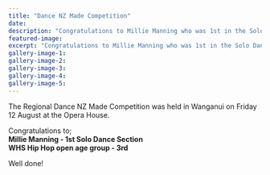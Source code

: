 ```yaml
---
title: "Dance NZ Made Competition"
date: 
description: "Congratulations to Millie Manning who was 1st in the Solo Dance Section of the Regional Dance NZ Made Competition held in Wanganui on Friday 12 August."
featured-image: 
excerpt: "Congratulations to Millie Manning who was 1st in the Solo Dance Section of the Regional Dance NZ Made Competition held in Wanganui on Friday 12 August."
gallery-image-1: 
gallery-image-2: 
gallery-image-3: 
gallery-image-4: 
gallery-image-5: 
---
```


<p>The Regional Dance NZ Made Competition was held in Wanganui on Friday 12 August at the Opera House.</p>
<p>Congratulations to;<br /><strong><strong>Millie Manning - 1st&nbsp;</strong>Solo Dance Section&nbsp;</strong><br /><strong>WHS Hip Hop open age group - 3rd</strong></p>
<p>Well done!&nbsp;</p>

